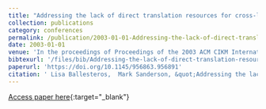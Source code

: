 ```yaml
---
title: "Addressing the lack of direct translation resources for cross-language retrieval"
collection: publications
category: conferences
permalink: /publication/2003-01-01-Addressing-the-lack-of-direct-translation-resources-for-cross-language-retrieval
date: 2003-01-01
venue: 'In the proceedings of Proceedings of the 2003 ACM CIKM International Conference on Information and Knowledge Management, New Orleans, Louisiana, USA, November 2-8, 2003'
bibtexurl: '/files/bib/Addressing-the-lack-of-direct-translation-resources-for-cross-language-retrieval.bib'
paperurl: 'https://doi.org/10.1145/956863.956891'
citation: ' Lisa Ballesteros,  Mark Sanderson, &quot;Addressing the lack of direct translation resources for cross-language retrieval.&quot; In the proceedings of Proceedings of the 2003 ACM CIKM International Conference on Information and Knowledge Management, New Orleans, Louisiana, USA, November 2-8, 2003, 2003.'
---
```

[Access paper here](https://doi.org/10.1145/956863.956891){:target="_blank"}
